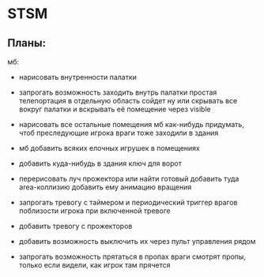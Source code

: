 # STSM

Планы:
-----

мб:

- нарисовать внутренности палатки
- запрогать возможность заходить внутрь палатки
	простая телепортация в отдельную область сойдет
	ну или скрывать все вокруг палатки и вскрывать её помещение через visible
- нарисовать все остальные помещения
	мб как-нибудь придумать, чтоб преследующие игрока враги тоже заходили в здания

- мб добавить всяких елочных игрушек в помещениях
- добавить куда-нибудь в здания ключ для ворот


- перерисовать луч прожектора или найти готовый
	добавить туда area-коллизию
	добавить ему анимацию вращения

- запрогать тревогу с таймером и периодический триггер врагов поблизости игрока при включенной тревоге

- добавить тревогу с прожекторов
- добавить возможность выключить их через пульт управления рядом

- запрогать возможность прятаться в пропах
	враги смотрят пропы, только если видели, как игрок там прячется
